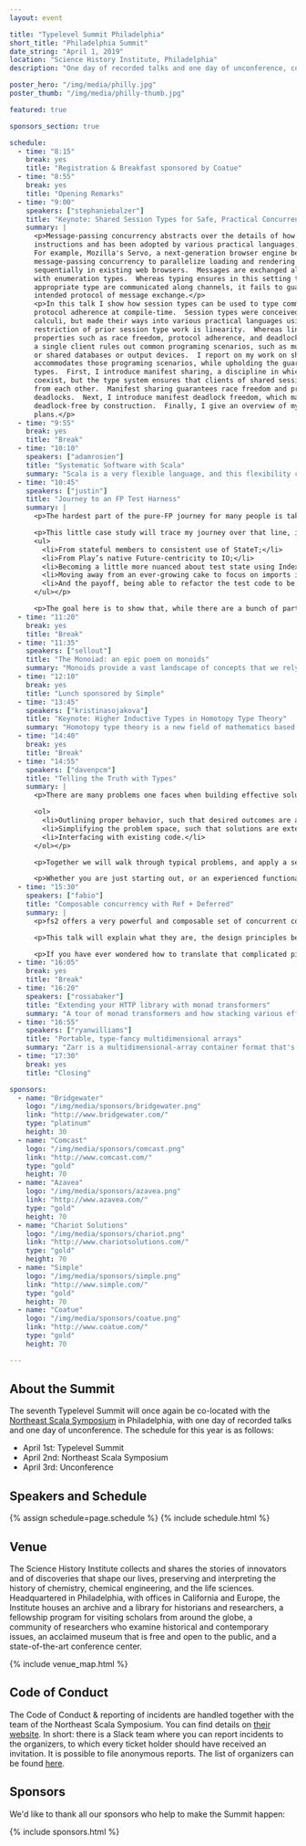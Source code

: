 ```yaml
---
layout: event

title: "Typelevel Summit Philadelphia"
short_title: "Philadelphia Summit"
date_string: "April 1, 2019"
location: "Science History Institute, Philadelphia"
description: "One day of recorded talks and one day of unconference, co-located with NE Scala."

poster_hero: "/img/media/philly.jpg"
poster_thumb: "/img/media/philly-thumb.jpg"

featured: true

sponsors_section: true

schedule:
  - time: "8:15"
    break: yes
    title: "Registration & Breakfast sponsored by Coatue"
  - time: "8:55"
    break: yes
    title: "Opening Remarks"
  - time: "9:00"
    speakers: ["stephaniebalzer"]
    title: "Keynote: Shared Session Types for Safe, Practical Concurrency"
    summary: |
      <p>Message-passing concurrency abstracts over the details of how programs are compiled to machine
      instructions and has been adopted by various practical languages, such as Erlang, Go, and Rust.
      For example, Mozilla's Servo, a next-generation browser engine being written in Rust, exploits
      message-passing concurrency to parallelize loading and rendering of webpage elements, done
      sequentially in existing web browsers.  Messages are exchanged along channels, which are typed
      with enumeration types.  Whereas typing ensures in this setting that only messages of the
      appropriate type are communicated along channels, it fails to guarantee adherence to the
      intended protocol of message exchange.</p>
      <p>In this talk I show how session types can be used to type communication channels to check
      protocol adherence at compile-time.  Session types were conceived in the context of process
      calculi, but made their ways into various practical languages using libraries.  A key
      restriction of prior session type work is linearity.  Whereas linear session types enjoy strong
      properties such as race freedom, protocol adherence, and deadlock-freedom, their insistance on
      a single client rules out common programing scenarios, such as multi-producer-consumer queues
      or shared databases or output devices.  I report on my work on shared session types, which
      accommodates those programing scenarios, while upholding the guarantees of linear session
      types.  First, I introduce manifest sharing, a discipline in which linear and shared sessions
      coexist, but the type system ensures that clients of shared sessions run in mutual exclusion
      from each other.  Manifest sharing guarantees race freedom and protocol adherence, but permits
      deadlocks.  Next, I introduce manifest deadlock freedom, which makes shared and linear sessions
      deadlock-free by construction.  Finally, I give an overview of my current and future research
      plans.</p>
  - time: "9:55"
    break: yes
    title: "Break"
  - time: "10:10"
    speakers: ["adamrosien"]
    title: "Systematic Software with Scala"
    summary: "Scala is a very flexible language, and this flexibility can make it difficult to know how to effectively design Scala code. In the nearly ten years I've been using Scala, my approach to using the language has coalesced around a ten or so strategies, which are similar to OO design patterns but broader in scope and borrow many ideas from functional programming. Using these strategies I can create code in a systematic and repeatable way. In this talk I will present the majority of my strategies, and illustrate their use by live coding a simple graphics system where the majority of the code is systematically derived by applying strategies. The strategies allow me to work at a higher-level of abstraction, and the coding itself becomes formulaic. This means I can get more work done and my code is simpler to read and use. I hope that my strategies will also enable you to design better code in Scala."
  - time: "10:45"
    speakers: ["justin"]
    title: "Journey to an FP Test Harness"
    summary: |
      <p>The hardest part of the pure-FP journey for many people is taking that first real step. Even after you’ve read all the books and done all the exercises, you need to start committing real code to truly grok the FP mindset.</p>

      <p>This little case study will trace my journey over that line, in building a new test harness to an existing Play application. In the course of it, we’ll explore how my assumptions evolved:
      <ul>
        <li>From stateful members to consistent use of StateT;</li>
        <li>From Play’s native Future-centricity to IO;</li>
        <li>Becoming a little more nuanced about test state using IndexedStateT;</li>
        <li>Moving away from an ever-growing cake to focus on imports instead;</li>
        <li>And the payoff, being able to refactor the test code to be modular, readable and robust.</li>
      </ul></p>

      <p>The goal here is to show that, while there are a bunch of parts, none of this is rocket science. In the end, the resulting code is delightfully elegant, and the general approach should work for many Play applications.</p>
  - time: "11:20"
    break: yes
    title: "Break"
  - time: "11:35"
    speakers: ["sellout"]
    title: "The Monoiad: an epic poem on monoids"
    summary: "Monoids provide a vast landscape of concepts that we rely on in FP. Applicatives, monads, categories – all of them are monoids, as is much else. The epic takes us on a journey with this fundamental structure. We’ll move between everyday Scala, some niche areas of the language, and category theory."
  - time: "12:10"
    break: yes
    title: "Lunch sponsored by Simple"
  - time: "13:45"
    speakers: ["kristinasojakova"]
    title: "Keynote: Higher Inductive Types in Homotopy Type Theory"
    summary: "Homotopy type theory is a new field of mathematics based on the recently-discovered correspondence between constructive type theory and abstract homotopy theory. Higher inductive types, which form a crucial part of this new system, generalize ordinary inductive types such as the natural numbers to higher dimensions. We will look at a few different examples of higher inductive types such as the integers, circles, and the torus, and indicate how we can use their associated induction principles to reason about them, e.g., to prove that the torus is equivalent to the product of two circles."
  - time: "14:40"
    break: yes
    title: "Break"
  - time: "14:55"
    speakers: ["davenpcm"]
    title: "Telling the Truth with Types"
    summary: |
      <p>There are many problems one faces when building effective solutions.

      <ol>
        <li>Outlining proper behavior, such that desired outcomes are achieved.</li>
        <li>Simplifying the problem space, such that solutions are extensible and maintainable.</li>
        <li>Interfacing with existing code.</li>
      </ol></p>

      <p>Together we will walk through typical problems, and apply a set of processes to more effectively meet these criteria. We will identify what information we need to make available and how we can consume that information to build out systems which behave as we expect. We will use the type system as our guide, to lift our reasoning directly into our codebases.</p>

      <p>Whether you are just starting out, or an experienced functional programmer this talk will deliver a set of tools to approach the next set of challenges.</p>
  - time: "15:30"
    speakers: ["fabio"]
    title: "Composable concurrency with Ref + Deferred"
    summary: |
      <p>fs2 offers a very powerful and composable set of concurrent combinators and data structures, which are all built out of two deceptively simple primitives: Ref and Deferred.</p>

      <p>This talk will explain what they are, the design principles behind them, and how to use them to build your own business logic abstractions. In the process, we will discover a general pattern in the form of concurrent state machines, and see how it integrates with final tagless on one hand, and streaming control flow on the other.</p>

      <p>If you have ever wondered how to translate that complicated piece of actor logic in pure FP, or how fs2’s Queues, Topics and Signals work under the hood, this is the talk for you.</p>
  - time: "16:05"
    break: yes
    title: "Break"
  - time: "16:20"
    speakers: ["rossabaker"]
    title: "Extending your HTTP library with monad transformers"
    summary: "A tour of monad transformers and how stacking various effects onto IO can extend our HTTP library in new and interesting ways. We’ll review OptionT from last year’s talk, derive something akka-http like with EitherT, and demonstrating tracing with TraceT."
  - time: "16:55"
    speakers: ["ryanwilliams"]
    title: "Portable, type-fancy multidimensional arrays"
    summary: "Zarr is a multidimensional-array container format that's gaining momentum in several scientific domains. It hails from the Python world, and primarily caters to numpy- and xarray-wielding scientists. It shines as a more remote- and parallel-processing-friendly HDF5 replacement. I implemented the Zarr spec in portable Scala, leveraging dependent- and higher-kinded-types. The resulting arrays have a unique type-safety profile. In this talk I'll: contextualize Zarr's use in the single-cell-sequencing domain, examine the freewheeling DSLs that scientific-Python exposes for array processing (including remote and distributed), discuss possibilities for Scala (and types!) to make inroads in these ecosystems, and show what worked well and poorly about my attempt."
  - time: "17:30"
    break: yes
    title: "Closing"

sponsors:
  - name: "Bridgewater"
    logo: "/img/media/sponsors/bridgewater.png"
    link: "http://www.bridgewater.com/"
    type: "platinum"
    height: 30
  - name: "Comcast"
    logo: "/img/media/sponsors/comcast.png"
    link: "http://www.comcast.com/"
    type: "gold"
    height: 70
  - name: "Azavea"
    logo: "/img/media/sponsors/azavea.png"
    link: "http://www.azavea.com/"
    type: "gold"
    height: 70
  - name: "Chariot Solutions"
    logo: "/img/media/sponsors/chariot.png"
    link: "http://www.chariotsolutions.com/"
    type: "gold"
    height: 70
  - name: "Simple"
    logo: "/img/media/sponsors/simple.png"
    link: "http://www.simple.com/"
    type: "gold"
    height: 70
  - name: "Coatue"
    logo: "/img/media/sponsors/coatue.png"
    link: "http://www.coatue.com/"
    type: "gold"
    height: 70

---
```


## About the Summit

The seventh Typelevel Summit will once again be co-located with the <a href="https://nescala.io">Northeast Scala Symposium</a> in Philadelphia, with one day of recorded talks and one day of unconference.
The schedule for this year is as follows:

* April 1st: Typelevel Summit
* April 2nd: Northeast Scala Symposium
* April 3rd: Unconference

## Speakers and Schedule

{% assign schedule=page.schedule %}
{% include schedule.html %}

## Venue

The Science History Institute collects and shares the stories of innovators and of discoveries that shape our lives, preserving and interpreting the history of chemistry, chemical engineering, and the life sciences.
Headquartered in Philadelphia, with offices in California and Europe, the Institute houses an archive and a library for historians and researchers, a fellowship program for visiting scholars from around the globe, a community of researchers who examine historical and contemporary issues, an acclaimed museum that is free and open to the public, and a state-of-the-art conference center.

{% include venue_map.html %}

## Code of Conduct

The Code of Conduct & reporting of incidents are handled together with the team of the Northeast Scala Symposium.
You can find details on <a href="https://nescala.io/#code">their website</a>.
In short: there is a Slack team where you can report incidents to the organizers, to which every ticket holder should have received an invitation.
It is possible to file anonymous reports.
The list of organizers can be found <a href="https://nescala.io/organizers.html">here</a>.

## Sponsors

We'd like to thank all our sponsors who help to make the Summit happen:

{% include sponsors.html %}
